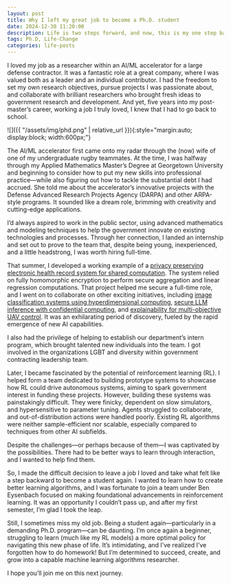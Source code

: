 ```yaml
---
layout: post
title: Why I left my great job to become a Ph.D. student
date: 2024-12-30 11:20:00
description: Life is two steps forward, and now, this is my one step back
tags: Ph.D, Life-Change
categories: life-posts
---
```


I loved my job as a researcher within an AI/ML accelerator for a large defense contractor. It was a fantastic role at a great company, where I was valued both as a leader and an individual contributor. I had the freedom to set my own research objectives, pursue projects I was passionate about, and collaborate with brilliant researchers who brought fresh ideas to government research and development. And yet, five years into my post-master’s career, working a job I truly loved, I knew that I had to go back to school.

![]({{ "/assets/img/phd.png" | relative_url }}){:style="margin:auto; display:block; width:600px;"}

The AI/ML accelerator first came onto my radar through the (now) wife of one of my undergraduate rugby teammates. At the time, I was halfway through my Applied Mathematics Master’s Degree at Georgetown University and beginning to consider how to put my new skills into professional practice—while also figuring out how to tackle the substantial debt I had accrued. She told me about the accelerator’s innovative projects with the Defense Advanced Research Projects Agency (DARPA) and other ARPA-style programs. It sounded like a dream role, brimming with creativity and cutting-edge applications.

I’d always aspired to work in the public sector, using advanced mathematics and modeling techniques to help the government innovate on existing technologies and processes. Through her connection, I landed an internship and set out to prove to the team that, despite being young, inexperienced, and a little headstrong, I was worth hiring full-time.

That summer, I developed a working example of a [privacy preserving electronic health record system for shared computation](https://link.springer.com/epdf/10.1007/s10916-022-01865-5?sharing_token=I_w2TRt09iRRKA1ay2pgW_e4RwlQNchNByi7wbcMAY6xYjgWv_6vtCj_3-jk3vNmKHcbemTO7rNY44CHEt-S0U2qKvsEocdT2DGML4FovHEwQ21Bo3FzvOHZNHVSekFVxdsMpOtrqKXK1g1_A92Vcm6B5XN8pk2Z02RA0INhRys%3D). The system relied on fully homomorphic encryption to perform secure aggregation and linear regression computations. That project helped me secure a full-time role, and I went on to collaborate on other exciting initiatives, including [image classification systems using hyperdimensional computing](https://ieeexplore.ieee.org/document/10024980), [secure LLM inference with confidential computing](https://aws.amazon.com/blogs/machine-learning/large-language-model-inference-over-confidential-data-using-aws-nitro-enclaves/), and [explainability for multi-objective UAV control](https://aeroconf.org/conference/digest). It was an exhilarating period of discovery, fueled by the rapid emergence of new AI capabilities.

I also had the privilege of helping to establish our department’s intern program, which brought talented new individuals into the team. I got involved in the organizations LGBT and diversity within government contracting leadership team.

Later, I became fascinated by the potential of reinforcement learning (RL). I helped form a team dedicated to building prototype systems to showcase how RL could drive autonomous systems, aiming to spark government interest in funding these projects. However, building these systems was painstakingly difficult. They were finicky, dependent on slow simulators, and hypersensitive to parameter tuning. Agents struggled to collaborate, and out-of-distribution actions were handled poorly. Existing RL algorithms were neither sample-efficient nor scalable, especially compared to techniques from other AI subfields.

Despite the challenges—or perhaps because of them—I was captivated by the possibilities. There had to be better ways to learn through interaction, and I wanted to help find them.

So, I made the difficult decision to leave a job I loved and take what felt like a step backward to become a student again. I wanted to learn how to create better learning algorithms, and I was fortunate to join a team under Ben Eysenbach focused on making foundational advancements in reinforcement learning. It was an opportunity I couldn’t pass up, and after my first semester, I’m glad I took the leap.

Still, I sometimes miss my old job. Being a student again—particularly in a demanding Ph.D. program—can be daunting. I’m once again a beginner, struggling to learn (much like my RL models) a more optimal policy for navigating this new phase of life. It’s intimidating, and I’ve realized I’ve forgotten how to do homework! But I’m determined to succeed, create, and grow into a capable machine learning algorithms researcher.

I hope you’ll join me on this next journey.